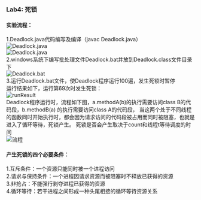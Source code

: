 ### Lab4: 死锁
#### 实验流程：
1.Deadlock.java代码编写及编译（javac Deadlock.java）  
![Deadlock.java](http://a3.qpic.cn/psb?/V12WF66N08IT25/Wd55*mX6PzhP7Th3QIenQif*w9L9MvUB05vqpDg8Sys!/m/dPYAAAAAAAAAnull&bo=qQFTAakBUwEDCSw!&rf=photolist&t=5)  
![Deadlock.java](http://a1.qpic.cn/psb?/V12WF66N08IT25/y9QPaoTMExPHXx7oVMUAgJhIymuAb4YRU5CJ9QRPVFo!/m/dLAAAAAAAAAAnull&bo=0AGRAdABkQEDCSw!&rf=photolist&t=5)  
2.windows系统下编写批处理文件Deadlock.bat并放到Deadlock.class文件目录下  
![Deadlock.bat](http://a3.qpic.cn/psb?/V12WF66N08IT25/O1jMwRdeP9ACQItg5kz99eagNahRU*WBp1g4nstnH4c!/m/dKoAAAAAAAAAnull&bo=KwGpACsBqQADCSw!&rf=photolist&t=5)    
3.运行Deadlock.bat文件，使Deadlock程序运行100遍，发生死锁时暂停  
运行结果如下，运行第69次时发生死锁：  
![runResult](http://a4.qpic.cn/psb?/V12WF66N08IT25/0qQ3VjioTYgO*pjA1GqT6Ng48ZdWfr*Zw6EYQOfqBxI!/m/dK8AAAAAAAAAnull&bo=JQJvASUCbwEDCSw!&rf=photolist&t=5)   
Deadlock程序运行时，流程如下图，a.methodA(b)的执行需要访问class B的代码段，b.methodB(a) 的执行需要访问class A的代码段，
当这两个处于不同线程的函数同时开始执行时，都会因为请求访问的代码段被占用而同时被阻塞，也就是进入了循环等待，死锁产生。
死锁是否会产生取决于count和线程t等待调度的时间  
![流程](http://a1.qpic.cn/psb?/V12WF66N08IT25/0gEtIMLn5ECLQRIjq4PlmDSZTXv0vWjHEyIjEdLgG*o!/m/dMgAAAAAAAAAnull&bo=TQGCAU0BggEBCS4!&rf=photolist&t=5)  


#### 产生死锁的四个**必要条件**：
1.互斥条件：一个资源只能同时被一个进程访问  
2.请求与保持条件：一个进程因请求资源而被阻塞时不释放已获得的资源  
3.非抢占：不能强行剥夺进程已获得的资源  
4.循环等待：若干进程之间形成一种头尾相接的循环等待资源关系  


